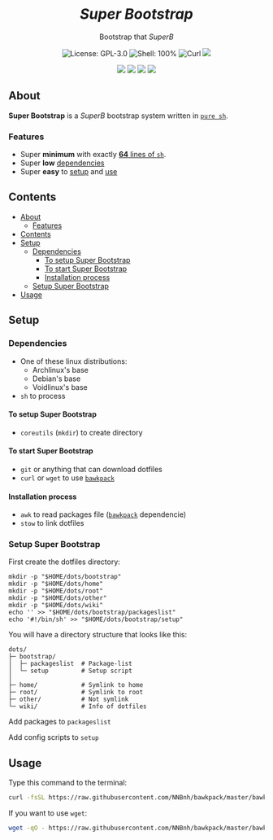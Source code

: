 <h1 align="center"><i>Super Bootstrap</i></h1>
<p align="center">Bootstrap that <i>SuperB</i>
<p align="center"><img src="https://img.shields.io/github/license/NNBnh/b.sh?labelColor=073551&color=4EAA25&style=for-the-badge" alt="License: GPL-3.0"> <img src="https://img.shields.io/github/languages/top/NNBnh/b.sh?logo=gnu-bash&labelColor=073551&color=4EAA25&logoColor=FFFFFF&style=for-the-badge" alt="Shell: 100%"> <img src="https://img.shields.io/badge/curl%20-%23073551.svg?style=for-the-badge&logo=curl&logoColor=FFFFFF" alt="Curl"> <img src="https://img.shields.io/github/last-commit/NNBnh/b.sh?labelColor=073551&color=4EAA25&style=for-the-badge">
<p align="center"><img src="https://img.shields.io/github/watchers/NNBnh/b.sh?labelColor=073551&color=4EAA25&style=flat-square"> <img src="https://img.shields.io/github/stars/NNBnh/b.sh?labelColor=073551&color=4EAA25&style=flat-square"> <img src="https://img.shields.io/github/forks/NNBnh/b.sh?labelColor=073551&color=4EAA25&style=flat-square"> <img src="https://img.shields.io/github/issues/NNBnh/b.sh?labelColor=073551&color=4EAA25&style=flat-square">

## About
**Super Bootstrap** is a *SuperB* bootstrap system written in [`pure sh`](https://github.com/dylanaraps/pure-sh-bible).

### Features
- Super **minimum** with exactly [**64** lines of `sh`](superbootstrap#L64).
- Super **low** [dependencies](#dependencies)
- Super **easy** to [setup](#setup-super-bootstrap) and [use](#usage)

## Contents
- [About](#about)
  - [Features](#features)
- [Contents](#contents)
- [Setup](#setup)
  - [Dependencies](#dependencies)
    - [To setup Super Bootstrap](#to-setup-super-bootstrap)
    - [To start Super Bootstrap](#to-start-super-bootstrap)
    - [Installation process](#installation-process)
  - [Setup Super Bootstrap](#setup-superbootstrap)
- [Usage](#usage)

## Setup
### Dependencies
- One of these linux distributions:
  - Archlinux's base
  - Debian's base
  - Voidlinux's base
- `sh` to process

#### To setup Super Bootstrap
- `coreutils` (`mkdir`) to create directory

#### To start Super Bootstrap
- `git` or anything that can download dotfiles
- `curl` or `wget` to use [`bawkpack`](https://github.com/NNBnh/bawkpack)

#### Installation process
- `awk` to read packages file ([`bawkpack`](https://github.com/NNBnh/bawkpack) dependencie)
- `stow` to link dotfiles

### Setup Super Bootstrap
First create the dotfiles directory:

```
mkdir -p "$HOME/dots/bootstrap"
mkdir -p "$HOME/dots/home"
mkdir -p "$HOME/dots/root"
mkdir -p "$HOME/dots/other"
mkdir -p "$HOME/dots/wiki"
echo '' >> "$HOME/dots/bootstrap/packageslist"
echo '#!/bin/sh' >> "$HOME/dots/bootstrap/setup"
```

You will have a directory structure that looks like this:

```
dots/
├─ bootstrap/
│  ├─ packageslist  # Package-list
│  └─ setup         # Setup script
│
├─ home/            # Symlink to home
├─ root/            # Symlink to root
├─ other/           # Not symlink
└─ wiki/            # Info of dotfiles
```

Add packages to `packageslist`

Add config scripts to `setup`


## Usage
Type this command to the terminal:

```sh
curl -fsSL https://raw.githubusercontent.com/NNBnh/bawkpack/master/bawkpack | sh
```

If you want to use `wget`:

```sh
wget -qO - https://raw.githubusercontent.com/NNBnh/bawkpack/master/bawkpack | sh
```

